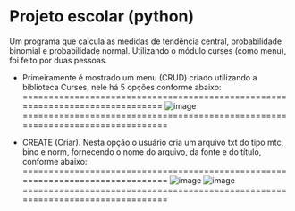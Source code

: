# Projeto escolar (python)
Um programa que calcula as medidas de tendência central, probabilidade binomial e probabilidade normal. Utilizando o módulo curses (como menu), foi feito por duas pessoas.

- Primeiramente é mostrado um menu (CRUD) criado utilizando a biblioteca Curses, nele há 5 opções conforme abaixo:
==============================================================================
![image](https://github.com/vagnero/SchoolProject/assets/37276509/112948df-f143-41ca-9727-9f86bfbb89e3)
===============================================================================

- CREATE (Criar). Nesta opção o usuário cria um arquivo txt do tipo mtc, bino e norm, fornecendo o nome do arquivo, da fonte e do título, conforme abaixo:
===============================================================================
![image](https://github.com/vagnero/SchoolProject/assets/37276509/566085c9-a8cd-41ba-a8f7-a06ec83ad9cb)
![image](https://github.com/vagnero/SchoolProject/assets/37276509/9a6d1418-fd8e-45d8-a3b3-239f53e3e9a0)
===============================================================================
